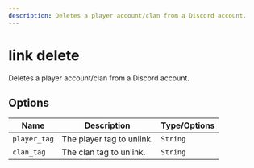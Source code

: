 ```yaml
---
description: Deletes a player account/clan from a Discord account.
---
```


# link delete

Deletes a player account/clan from a Discord account.

## Options

| Name | Description | Type/Options |
|------|-------------|--------------|
| `player_tag` | The player tag to unlink. | `String` |
| `clan_tag` | The clan tag to unlink. | `String` |

